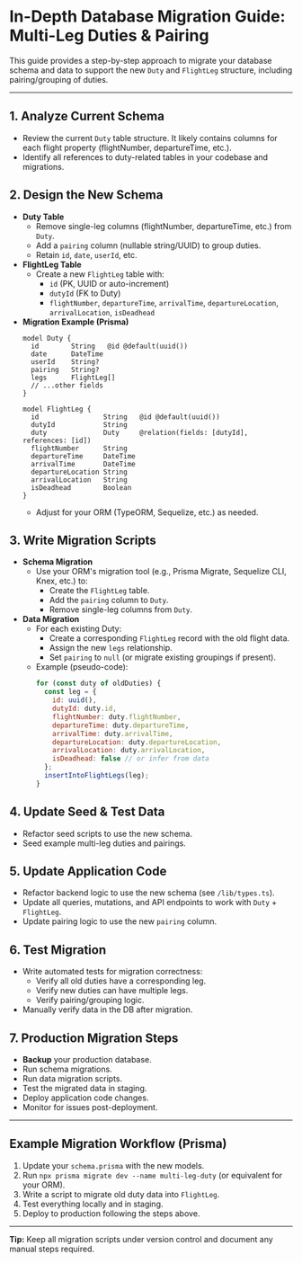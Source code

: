 # In-Depth Database Migration Guide: Multi-Leg Duties & Pairing

This guide provides a step-by-step approach to migrate your database schema and data to support the new `Duty` and `FlightLeg` structure, including pairing/grouping of duties.

---

## 1. Analyze Current Schema
- Review the current `Duty` table structure. It likely contains columns for each flight property (flightNumber, departureTime, etc.).
- Identify all references to duty-related tables in your codebase and migrations.

## 2. Design the New Schema
- **Duty Table**
  - Remove single-leg columns (flightNumber, departureTime, etc.) from `Duty`.
  - Add a `pairing` column (nullable string/UUID) to group duties.
  - Retain `id`, `date`, `userId`, etc.
- **FlightLeg Table**
  - Create a new `FlightLeg` table with:
    - `id` (PK, UUID or auto-increment)
    - `dutyId` (FK to Duty)
    - `flightNumber`, `departureTime`, `arrivalTime`, `departureLocation`, `arrivalLocation`, `isDeadhead`
- **Migration Example (Prisma)**
  ```prisma
  model Duty {
    id        String   @id @default(uuid())
    date      DateTime
    userId    String?
    pairing   String?
    legs      FlightLeg[]
    // ...other fields
  }

  model FlightLeg {
    id                String   @id @default(uuid())
    dutyId            String
    duty              Duty     @relation(fields: [dutyId], references: [id])
    flightNumber      String
    departureTime     DateTime
    arrivalTime       DateTime
    departureLocation String
    arrivalLocation   String
    isDeadhead        Boolean
  }
  ```
  - Adjust for your ORM (TypeORM, Sequelize, etc.) as needed.

## 3. Write Migration Scripts
- **Schema Migration**
  - Use your ORM's migration tool (e.g., Prisma Migrate, Sequelize CLI, Knex, etc.) to:
    - Create the `FlightLeg` table.
    - Add the `pairing` column to `Duty`.
    - Remove single-leg columns from `Duty`.
- **Data Migration**
  - For each existing Duty:
    - Create a corresponding `FlightLeg` record with the old flight data.
    - Assign the new `legs` relationship.
    - Set `pairing` to `null` (or migrate existing groupings if present).
  - Example (pseudo-code):
    ```js
    for (const duty of oldDuties) {
      const leg = {
        id: uuid(),
        dutyId: duty.id,
        flightNumber: duty.flightNumber,
        departureTime: duty.departureTime,
        arrivalTime: duty.arrivalTime,
        departureLocation: duty.departureLocation,
        arrivalLocation: duty.arrivalLocation,
        isDeadhead: false // or infer from data
      };
      insertIntoFlightLegs(leg);
    }
    ```

## 4. Update Seed & Test Data
- Refactor seed scripts to use the new schema.
- Seed example multi-leg duties and pairings.

## 5. Update Application Code
- Refactor backend logic to use the new schema (see `/lib/types.ts`).
- Update all queries, mutations, and API endpoints to work with `Duty` + `FlightLeg`.
- Update pairing logic to use the new `pairing` column.

## 6. Test Migration
- Write automated tests for migration correctness:
  - Verify all old duties have a corresponding leg.
  - Verify new duties can have multiple legs.
  - Verify pairing/grouping logic.
- Manually verify data in the DB after migration.

## 7. Production Migration Steps
- **Backup** your production database.
- Run schema migrations.
- Run data migration scripts.
- Test the migrated data in staging.
- Deploy application code changes.
- Monitor for issues post-deployment.

---

## Example Migration Workflow (Prisma)
1. Update your `schema.prisma` with the new models.
2. Run `npx prisma migrate dev --name multi-leg-duty` (or equivalent for your ORM).
3. Write a script to migrate old duty data into `FlightLeg`.
4. Test everything locally and in staging.
5. Deploy to production following the steps above.

---

**Tip:** Keep all migration scripts under version control and document any manual steps required.
